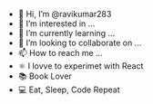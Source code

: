 - 👋 Hi, I’m @ravikumar283
- 👀 I’m interested in ...
- 🌱 I’m currently learning ...
- 💞️ I’m looking to collaborate on ...
- 📫 How to reach me ...
- ⚛ I lovve to experimet with React
- 📚 Book Lover
- 💻 Eat, Sleep, Code Repeat

<!---
ravikumar283/ravikumar283 is a ✨ special ✨ repository because its `README.md` (this file) appears on your GitHub profile.
You can click the Preview link to take a look at your changes.
--->
